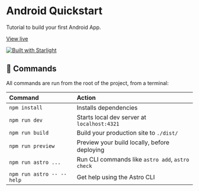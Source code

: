 # Android Quickstart

Tutorial to build your first Android App.

[View live](https://barrosodavid.github.io/cs2340-android-tutorial/)

[![Built with Starlight](https://astro.badg.es/v2/built-with-starlight/tiny.svg)](https://starlight.astro.build)

## 🧞 Commands

All commands are run from the root of the project, from a terminal:

| Command                   | Action                                           |
| :------------------------ | :----------------------------------------------- |
| `npm install`             | Installs dependencies                            |
| `npm run dev`             | Starts local dev server at `localhost:4321`      |
| `npm run build`           | Build your production site to `./dist/`          |
| `npm run preview`         | Preview your build locally, before deploying     |
| `npm run astro ...`       | Run CLI commands like `astro add`, `astro check` |
| `npm run astro -- --help` | Get help using the Astro CLI                     |

